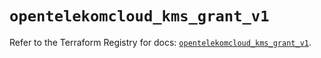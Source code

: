 # `opentelekomcloud_kms_grant_v1`

Refer to the Terraform Registry for docs: [`opentelekomcloud_kms_grant_v1`](https://registry.terraform.io/providers/opentelekomcloud/opentelekomcloud/1.36.30/docs/resources/kms_grant_v1).
